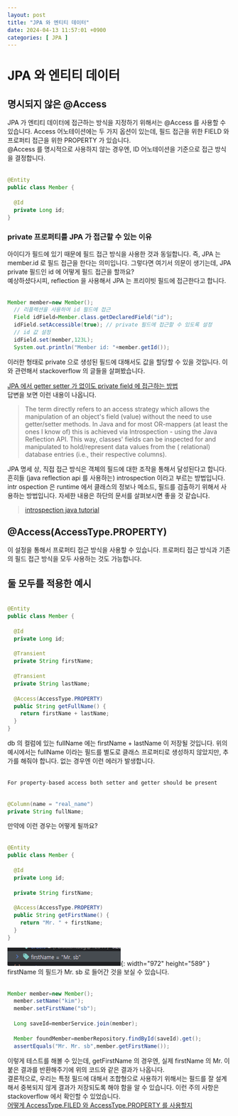 ```yaml
---
layout: post
title: "JPA 와 엔티티 데이터"
date: 2024-04-13 11:57:01 +0900
categories: [ JPA ]
---
```


# JPA 와 엔티티 데이터

## 명시되지 않은 @Access

JPA 가 엔티티 데이터에 접근하는 방식을 지정하기 위해서는 @Access 를 사용할 수 있습니다. Access 어노테이션에는 두 가지 옵션이 있는데, 필드 접근을 위한 FIELD
와 프로퍼티 접근을 위한 PROPERTY 가 있습니다.
<br><span>
@Access 를 명시적으로 사용하지 않는 경우엔, ID 어노테이션을 기준으로 접근 방식을 결정합니다.

```java

@Entity
public class Member {

  @Id
  private Long id;
}

```

### private 프로퍼티를 JPA 가 접근할 수 있는 이유

아이디가 필드에 있기 때문에 필드 접근 방식을 사용한 것과 동일합니다. 즉, JPA 는 member.id 로 필드 접근을 한다는 의미입니다. 그렇다면 여기서 의문이 생기는데,
JPA private 필드인 id 에 어떻게 필드 접근을 할까요?
<br><span>
예상하셨다시피, reflection 을 사용해서 JPA 는 프리이빗 필드에 접근한다고 합니다.

```java

Member member=new Member();
  // 리플렉션을 사용하여 id 필드에 접근
  Field idField=Member.class.getDeclaredField("id");
  idField.setAccessible(true); // private 필드에 접근할 수 있도록 설정
  // id 값 설정
  idField.set(member,123L);
  System.out.println("Member id: "+member.getId());

```

이러한 형태로 private 으로 생성된 필드에 대해서도 값을 할당할 수 있을 것입니다. 이와 관련해서 stackoverflow 의 글들을 살펴봤습니다.
<br><span>

[JPA 에서 getter setter 가 없이도 private field 에 접근하는 방법](https://stackoverflow.com/questions/38002366/how-does-a-jpa-provider-access-private-field-values-when-no-getter-setter-meth)
<br><span>
답변을 보면 이런 내용이 나옵니다.
> The term directly refers to an access strategy which allows the manipulation of an object's
> field (value) without the need to use getter/setter methods. In Java and for most OR-mappers (at
> least the ones I know of) this is achieved via Introspection - using the Java Reflection API. This
> way, classes' fields can be inspected for and manipulated to hold/represent data values from the (
> relational) database entries (i.e., their respective columns).

JPA 명세 상, 직접 접근 방식은 객체의 필드에 대한 조작을 통해서 달성된다고 합니다. 흔히들 (java reflection api 를 사용하는) introspection 이라고
부르는 방법입니다.
<br><span>
intr
ospection 은 runtime 에서 클래스의 정보나 메소드, 필드를 검출하기 위해서 사용하는 방법입니다. 자세한 내용은 하단의 문서를 살펴보시면 좋을 것 같습니다.
> [introspection java tutorial](https://web.archive.org/web/20090226224821/http://java.sun.com/docs/books/tutorial/javabeans/introspection/index.html)

## @Access(AccessType.PROPERTY)

이 설정을 통해서 프로퍼티 접근 방식을 사용할 수 있습니다. 프로퍼티 접근 방식과 기존의 필드 접근 방식을 모두 사용하는 것도 가능합니다.

## 둘 모두를 적용한 예시

```java

@Entity
public class Member {

  @Id
  private Long id;

  @Transient
  private String firstName;

  @Transient
  private String lastName;

  @Access(AccessType.PROPERTY)
  public String getFullName() {
    return firstName + lastName;
  }
}

```

db 의 컬럼에 있는 fullName 에는 firstName + lastName 이 저장될 것입니다. 위의 예시에서는 fullName 이라는 필드를 별도로 클래스 프로퍼티로
생성하지 않았지만, 추가를 해줘야 합니다. 없는 경우엔 이런 에러가 발생합니다.

```java

For property-based access both setter and getter should be present

```

```java

@Column(name = "real_name")
private String fullName;

```

만약에 이런 경우는 어떻게 될까요?

```java

@Entity
public class Member {

  @Id
  private Long id;

  private String firstName;

  @Access(AccessType.PROPERTY)
  public String getFirstName() {
    return "Mr. " + firstName;
  }
}

```

![Desktop View](/assets/img/2024-04-13/2024-04-13-firstname.png){: width="972" height="589" }
<br />
firstName 의 필드가 Mr. sb 로 들어간 것을 보실 수 있습니다.

```java

Member member=new Member();
  member.setName("kim");
  member.setFirstName("sb");

  Long saveId=memberService.join(member);

  Member foundMember=memberRepository.findById(saveId).get();
  assertEquals("Mr. Mr. sb",member.getFirstName());

```

이렇게 테스트를 해볼 수 있는데, getFirstName 의 경우엔, 실제 firstName 의 Mr. 이 붙은 결과를 반환해주기에 위의 코드와 같은 결과가 나옵니다.
<br><span>
결론적으로, 우리는 특정 필드에 대해서 조합형으로 사용하기 위해서는 필드를 잘 설계해서 중복되지 않게 결과가 저장되도록 해야 함을 알 수 있습니다.
이런 주의 사항은 stackoverflow 에서 확인할 수 있었습니다.
<br />
[어떻게 AccessType.FILED 와 AccessType.PROPERTY 를 사용할지](https://stackoverflow.com/questions/13874528/what-is-the-purpose-of-accesstype-field-accesstype-property-and-access)
